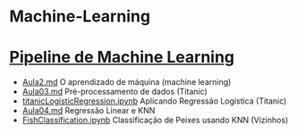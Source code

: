 # Machine-Learning
# [Pipeline de Machine Learning](https://github.com/hqnicolas/Machine-Learning/tree/main/Aula02)
- [Aula2.md](https://github.com/hqnicolas/Machine-Learning/tree/main/Aula02) O aprendizado de máquina (machine learning)
- [Aula03.md](https://github.com/hqnicolas/Machine-Learning/tree/main/Aula03) Pré-processamento de dados (Titanic)
- [titanicLogisticRegression.ipynb](https://github.com/hqnicolas/Machine-Learning/blob/main/Aula04/titanicLogisticRegression.ipynb) Aplicando Regressão Logística (Titanic)
- [Aula04.md](https://github.com/hqnicolas/Machine-Learning/tree/main/Aula04) Regressão Linear e KNN
- [FishClassification.ipynb](https://github.com/hqnicolas/Machine-Learning/blob/main/Aula04/FishClassification.ipynb) Classificação de Peixes usando KNN (Vizinhos)

